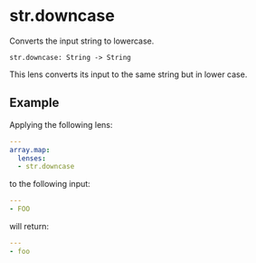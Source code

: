 # str.downcase

Converts the input string to lowercase.

```
str.downcase: String -> String
```

This lens converts its input to the same string but
in lower case.

## Example

Applying the following lens:

```yaml
---
array.map:
  lenses:
  - str.downcase
```

to the following input:

```yaml
---
- FOO
```

will return:

```yaml
---
- foo
```
